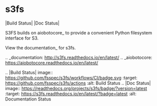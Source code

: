 s3fs
====

|Build Status| |Doc Status|

S3FS builds on aiobotocore_ to provide a convenient Python filesystem interface for S3.

View the documentation_ for s3fs.

.. _documentation: http://s3fs.readthedocs.io/en/latest/
.. _aiobotocore: https://aiobotocore.readthedocs.io/en/latest/

.. |Build Status| image:: https://github.com/fsspec/s3fs/workflows/CI/badge.svg
    :target: https://github.com/fsspec/s3fs/actions
    :alt: Build Status
.. |Doc Status| image:: https://readthedocs.org/projects/s3fs/badge/?version=latest
    :target: https://s3fs.readthedocs.io/en/latest/?badge=latest
    :alt: Documentation Status
